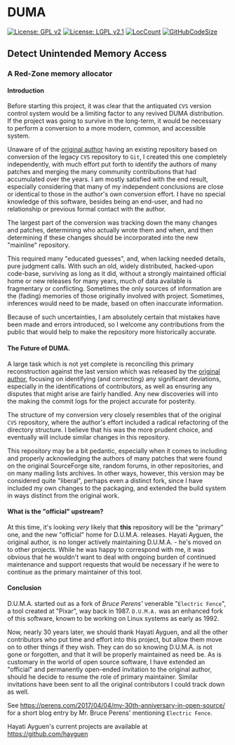 # DUMA

[![License: GPL v2](https://img.shields.io/badge/License-GPL%20v2-blue.svg)](https://github.com/johnsonjh/duma/blob/master/COPYING-GPL)
[![License: LGPL v2.1](https://img.shields.io/badge/License-LGPL%20v2.1-blue.svg)](https://github.com/johnsonjh/duma/blob/master/COPYING-LGPL)
[![LocCount](https://img.shields.io/tokei/lines/github/johnsonjh/duma.svg)](https://github.com/XAMPPRocky/tokei)
[![GitHubCodeSize](https://img.shields.io/github/languages/code-size/johnsonjh/OldCurve25519ScalarMult.svg)](https://github.com/johnsonjh/OldCurve25519ScalarMult)

## Detect Unintended Memory Access

### A Red-Zone memory allocator


#### Introduction

Before starting this project, it was clear that the antiquated `CVS` version
control system would be a limiting factor to any revived DUMA distribution.
If the project was going to survive in the long-term, it would be necessary
to perform a conversion to a more modern, common, and accessible system.

Unaware of of the [original author](https://github.com/hayguen/duma) having
an existing repository based on conversion of the legacy `CVS` repository to
`Git`, I created this one completely independently, with much effort put
forth to identify the authors of many patches and merging the many community
contributions that had accumulated over the years. I am mostly satisfied with
the end result, especially considering that many of my independent
conclusions are close or identical to those in the author's own conversion
effort. I have no special knowledge of this software, besides being an
end-user, and had no relationship or previous formal contact with the author.

The largest part of the conversion was tracking down the many changes and
patches, determining who actually wrote them and when, and then determining
if these changes should be incorporated into the new "mainline" repository. 

This required many "educated guesses", and, when lacking needed details, pure
judgment calls. With such an old, widely distributed, hacked-upon code-base,
surviving as long as it did, without a strongly maintained official home or
new releases for many years, much of data available is fragmentary or
conflicting. Sometimes the only sources of information are the (fading) 
memories of those originally involved with project. Sometimes, inferences 
would need to be made, based on often inaccurate information.

Because of such uncertainties, I am absolutely certain that mistakes have
been made and errors introduced, so I welcome any contributions from the
public that would help to make the repository more historically accurate.


#### The Future of DUMA.

A large task which is not yet complete is reconciling this primary
reconstruction against the last version which was released by the
[original author](https://github.com/hayguen/duma), focusing on identifying
(and correcting) any significant deviations, especially in the 
identifications of contributors, as well as ensuring any disputes that might
arise are fairly handled. Any new discoveries will into the making the commit
logs for the project accurate for posterity.

The structure of my conversion very closely resembles that of the original
`CVS` repository, where the author's effort included a radical refactoring
of the directory structure. I believe that his was the more prudent choice,
and eventually will include similar changes in this repository.

This repository may be a bit pedantic, especially when it comes to including
and properly acknowledging the authors of many patches that were found on
the original SourceForge site, random forums, in other repositories, and on
many mailing lists archives. In other ways, however, this version may be
considered quite "liberal", perhaps even a distinct fork, since I have
included my own changes to the packaging, and extended the build system in
ways distinct from the original work.


#### What is the "official" upstream?

At this time, it's looking *very* likely that **this** repository will be
the "primary" one, and the new "official" home for D.U.M.A. releases.
Hayati Ayguen, the original author, is no longer actively maintaining 
D.U.M.A. - he's moved on to other projects. While he was happy to correspond
with me, it was obvious that he wouldn't want to deal with ongoing burden of
continued maintenance and support requests that would be necessary if he were
to continue as the primary maintainer of this tool.


#### Conclusion

D.U.M.A. started out as a fork of *Bruce Perens'* venerable "`Electric Fence`",
a tool created at "Pixar", way back in 1987. `D.U.M.A.` was an enhanced fork
of this software, known to be working on Linux systems as early as 1992.

Now, nearly 30 years later, we should thank Hayati Ayguen, and all the other
contributors who put time and effort into this project, but allow them move
on to other things if they wish. They can do so knowing D.U.M.A. is not gone
or forgotten, and that it will be properly maintained as need be. As is
customary in the world of open source software, I have extended an "official"
and permanently open-ended invitation to the original author, should he decide
to resume the role of primary maintainer. Similar invitations have been sent
to all the original contributors I could track down as well.

See https://perens.com/2017/04/04/my-30th-anniversary-in-open-source/
for a short blog entry by Mr. Bruce Perens' mentioning `Electric Fence`. 

Hayati Ayguen's current projects are available at https://github.com/hayguen 

